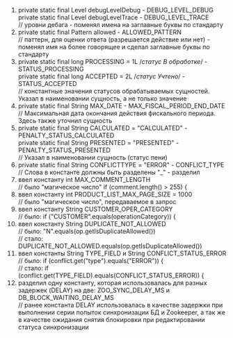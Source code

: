 1. private static final Level debugLevelDebug - DEBUG_LEVEL_DEBUG  
   private static final Level debugLevelTrace - DEBUG_LEVEL_TRACE  
// уровни дебага - поменял имена на заглавные буквы по стандарту
2. private static final Pattern allowed - ALLOWED_PATTERN  
// паттерн, для оценки ответа (разрешается действие или нет) - поменял имя на более говорящее и сделал заглавные буквы по стандарту
3. private static final long PROCESSING = 1L /*статус В обработке*/ - STATUS_PROCESSING  
   private static final long ACCEPTED = 2L /*статус Учтено*/ - STATUS_ACCEPTED  
// константные значения статусов обрабатываемых сущностей. Указал в наименовании сущность, а не только значение
4. private static final String MAX_DATE - MAX_FISCAL_PERIOD_END_DATE  
// Максимальная дата окончания действия фискального периода. Здесь также уточнил сущность
5. private static final String CALCULATED = "CALCULATED" - PENALTY_STATUS_CALCULATED  
   private static final String PRESENTED = "PRESENTED" - PENALTY_STATUS_PRESENTED  
// Указал в наименовании сущность (статус пени)
6. private static final String CONFLICTTYPE = "ERROR" - CONFLICT_TYPE  
// Слова в константе должны быть разделены "_" - разделил
7. ввел константу int MAX_COMMENT_LENGTH  
// было "магическое число" if (comment.length() > 255) {  
8. ввел константу int PRODUCT_LIST_MAX_PAGE_SIZE = 1000  
// было "магическое число", передаваемое в запрос
9. ввел константу String CUSTOMER_OPER_CATEGORY  
// было: if ("CUSTOMER".equals(operationCategory)) {
10. ввел константу String DUPLICATE_NOT_ALLOWED  
// было: "N".equals(op.getIsDuplicateAllowed())  
// стало: DUPLICATE_NOT_ALLOWED.equals(op.getIsDuplicateAllowed())
11. ввел константы String TYPE_FIELD и String CONFLICT_STATUS_ERROR   
// было: if (conflict.get("type").equals("ERROR")) {  
// стало: if (conflict.get(TYPE_FIELD).equals(CONFLICT_STATUS_ERROR)) {
12. разделил одну константу, которая использовалась для разных задержек (DELAY) 
на две: ZOO_SYNC_DELAY_MS и DB_BLOCK_WAITING_DELAY_MS  
// ранее константа DELAY использовалась в качестве задержки при выполнении серии попыток
синхронизации БД и Zookeeper, а так же в качестве ожидания снятия блокировки при редактировании статуса синхронизации  